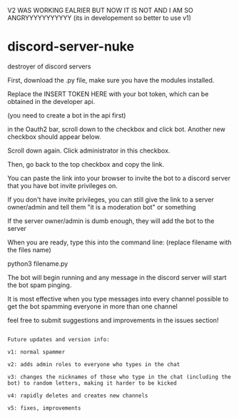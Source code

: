 V2 WAS WORKING EALRIER BUT NOW IT IS NOT AND I AM SO ANGRYYYYYYYYYYY (its in developement so better to use v1)
# discord-server-nuke
destroyer of discord servers

First, download the .py file, make sure you have the modules installed.


Replace the INSERT TOKEN HERE with your bot token, which can be obtained in the developer api.

(you need to create a bot in the api first)


in the Oauth2 bar, scroll down to the checkbox and click bot. Another new checkbox should appear below.

Scroll down again. Click administrator in this checkbox.

Then, go back to the top checkbox and copy the link.

You can paste the link into your browser to invite the bot to a discord server that you have bot invite privileges on.

If you don't have invite privileges, you can still give the link to a server owner/admin and tell them "it is a moderation bot" or something

If the server owner/admin is dumb enough, they will add the bot to the server


When you are ready, type this into the command line: (replace filename with the files name)

python3 filename.py

The bot will begin running and any message in the discord server will start the bot spam pinging.


It is most effective when you type messages into every channel possible to get the bot spamming everyone in more than one channel

feel free to submit suggestions and improvements in the issues section!


~~~~~~~~~~~~~~~~~~~~~~~~~~~~~~~~~~~~~~~~~~~~~~~~~~~~~~~

Future updates and version info:

v1: normal spammer

v2: adds admin roles to everyone who types in the chat

v3: changes the nicknames of those who type in the chat (including the bot) to random letters, making it harder to be kicked

v4: rapidly deletes and creates new channels

v5: fixes, improvements
